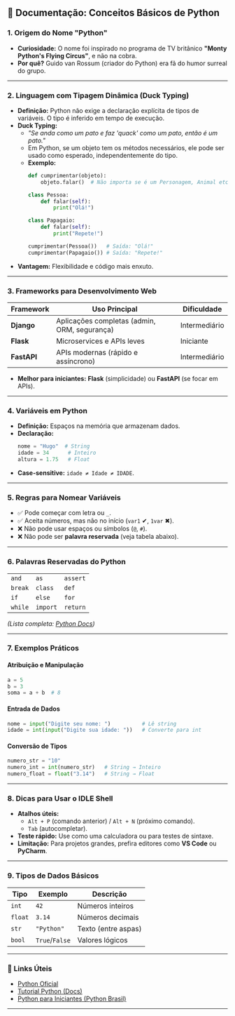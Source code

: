 
## **📝 Documentação: Conceitos Básicos de Python**  

### **1. Origem do Nome "Python"**  
- **Curiosidade:** O nome foi inspirado no programa de TV britânico **"Monty Python's Flying Circus"**, e não na cobra.  
- **Por quê?** Guido van Rossum (criador do Python) era fã do humor surreal do grupo.  

---

### **2. Linguagem com Tipagem Dinâmica (Duck Typing)**  
- **Definição:** Python não exige a declaração explícita de tipos de variáveis. O tipo é inferido em tempo de execução.  
- **Duck Typing:**  
  - *"Se anda como um pato e faz 'quack' como um pato, então é um pato."*  
  - Em Python, se um objeto tem os métodos necessários, ele pode ser usado como esperado, independentemente do tipo.  
  - **Exemplo:**  
    ```python
    def cumprimentar(objeto):
        objeto.falar()  # Não importa se é um Personagem, Animal etc., desde que tenha .falar()

    class Pessoa:
        def falar(self):
            print("Olá!")

    class Papagaio:
        def falar(self):
            print("Repete!")

    cumprimentar(Pessoa())   # Saída: "Olá!"  
    cumprimentar(Papagaio()) # Saída: "Repete!"  
    ```  
- **Vantagem:** Flexibilidade e código mais enxuto.  

---

### **3. Frameworks para Desenvolvimento Web**  
| Framework | Uso Principal | Dificuldade |  
|-----------|--------------|-------------|  
| **Django** | Aplicações completas (admin, ORM, segurança) | Intermediário |  
| **Flask**  | Microservices e APIs leves | Iniciante |  
| **FastAPI** | APIs modernas (rápido e assíncrono) | Intermediário |  

- **Melhor para iniciantes:** **Flask** (simplicidade) ou **FastAPI** (se focar em APIs).  

---

### **4. Variáveis em Python**  
- **Definição:** Espaços na memória que armazenam dados.  
- **Declaração:**  
  ```python
  nome = "Hugo"  # String  
  idade = 34      # Inteiro  
  altura = 1.75   # Float  
  ```  
- **Case-sensitive:** `idade ≠ Idade ≠ IDADE`.  

---

### **5. Regras para Nomear Variáveis**  
- ✅ Pode começar com letra ou `_`.  
- ✅ Aceita números, mas não no início (`var1` ✔, `1var` ✖).  
- ❌ Não pode usar espaços ou símbolos (`@`, `#`).  
- ❌ Não pode ser **palavra reservada** (veja tabela abaixo).  

---

### **6. Palavras Reservadas do Python**  
|          |           |          |  
|----------|-----------|----------|  
| `and`    | `as`      | `assert` |  
| `break`  | `class`   | `def`    |  
| `if`     | `else`    | `for`    |  
| `while`  | `import`  | `return` |  
*(Lista completa: [Python Docs](https://docs.python.org/3/reference/lexical_analysis.html#keywords))*  

---

### **7. Exemplos Práticos**  
#### **Atribuição e Manipulação**  
```python
a = 5  
b = 3  
soma = a + b  # 8  
```  

#### **Entrada de Dados**  
```python
nome = input("Digite seu nome: ")          # Lê string  
idade = int(input("Digite sua idade: "))   # Converte para int  
```  

#### **Conversão de Tipos**  
```python
numero_str = "10"  
numero_int = int(numero_str)   # String → Inteiro  
numero_float = float("3.14")   # String → Float  
```  

---

### **8. Dicas para Usar o IDLE Shell**  
- **Atalhos úteis:**  
  - `Alt + P` (comando anterior) / `Alt + N` (próximo comando).  
  - `Tab` (autocompletar).  
- **Teste rápido:** Use como uma calculadora ou para testes de sintaxe.  
- **Limitação:** Para projetos grandes, prefira editores como **VS Code** ou **PyCharm**.  

---

### **9. Tipos de Dados Básicos**  
| Tipo      | Exemplo          | Descrição                |  
|-----------|------------------|--------------------------|  
| `int`     | `42`             | Números inteiros         |  
| `float`   | `3.14`           | Números decimais         |  
| `str`     | `"Python"`       | Texto (entre aspas)      |  
| `bool`    | `True`/`False`   | Valores lógicos          |  

---

### **🔗 Links Úteis**  
- [Python Oficial](https://www.python.org/)  
- [Tutorial Python (Docs)](https://docs.python.org/pt-br/3/tutorial/)  
- [Python para Iniciantes (Python Brasil)](https://python.org.br/)  

---

